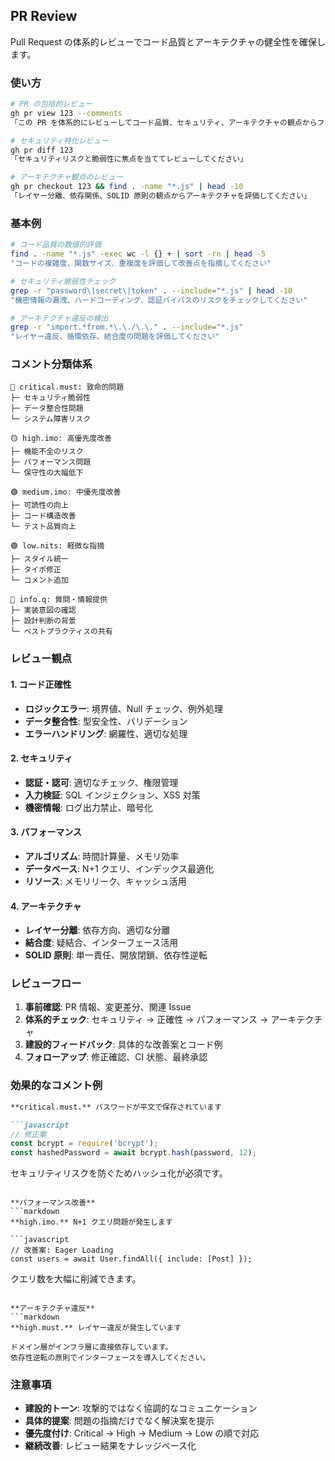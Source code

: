## PR Review

Pull Request の体系的レビューでコード品質とアーキテクチャの健全性を確保します。

### 使い方

```bash
# PR の包括的レビュー
gh pr view 123 --comments
「この PR を体系的にレビューしてコード品質、セキュリティ、アーキテクチャの観点からフィードバックしてください」

# セキュリティ特化レビュー
gh pr diff 123
「セキュリティリスクと脆弱性に焦点を当ててレビューしてください」

# アーキテクチャ観点のレビュー
gh pr checkout 123 && find . -name "*.js" | head -10
「レイヤー分離、依存関係、SOLID 原則の観点からアーキテクチャを評価してください」
```

### 基本例

```bash
# コード品質の数値的評価
find . -name "*.js" -exec wc -l {} + | sort -rn | head -5
"コードの複雑度、関数サイズ、重複度を評価して改善点を指摘してください"

# セキュリティ脆弱性チェック
grep -r "password\|secret\|token" . --include="*.js" | head -10
"機密情報の漏洩、ハードコーディング、認証バイパスのリスクをチェックしてください"

# アーキテクチャ違反の検出
grep -r "import.*from.*\.\./\.\." . --include="*.js"
"レイヤー違反、循環依存、結合度の問題を評価してください"
```

### コメント分類体系

```
🔴 critical.must: 致命的問題
├─ セキュリティ脆弱性
├─ データ整合性問題
└─ システム障害リスク

🟡 high.imo: 高優先度改善
├─ 機能不全のリスク
├─ パフォーマンス問題
└─ 保守性の大幅低下

🟢 medium.imo: 中優先度改善
├─ 可読性の向上
├─ コード構造改善
└─ テスト品質向上

🟢 low.nits: 軽微な指摘
├─ スタイル統一
├─ タイポ修正
└─ コメント追加

🔵 info.q: 質問・情報提供
├─ 実装意図の確認
├─ 設計判断の背景
└─ ベストプラクティスの共有
```

### レビュー観点

#### 1. コード正確性

- **ロジックエラー**: 境界値、Null チェック、例外処理
- **データ整合性**: 型安全性、バリデーション
- **エラーハンドリング**: 網羅性、適切な処理

#### 2. セキュリティ

- **認証・認可**: 適切なチェック、権限管理
- **入力検証**: SQL インジェクション、XSS 対策
- **機密情報**: ログ出力禁止、暗号化

#### 3. パフォーマンス

- **アルゴリズム**: 時間計算量、メモリ効率
- **データベース**: N+1 クエリ、インデックス最適化
- **リソース**: メモリリーク、キャッシュ活用

#### 4. アーキテクチャ

- **レイヤー分離**: 依存方向、適切な分離
- **結合度**: 疑結合、インターフェース活用
- **SOLID 原則**: 単一責任、開放閉鎖、依存性逆転

### レビューフロー

1. **事前確認**: PR 情報、変更差分、関連 Issue
2. **体系的チェック**: セキュリティ → 正確性 → パフォーマンス → アーキテクチャ
3. **建設的フィードバック**: 具体的な改善案とコード例
4. **フォローアップ**: 修正確認、CI 状態、最終承認

### 効果的なコメント例

```markdown
**critical.must.** パスワードが平文で保存されています

```javascript
// 修正案
const bcrypt = require('bcrypt');
const hashedPassword = await bcrypt.hash(password, 12);
```

セキュリティリスクを防ぐためハッシュ化が必須です。

```

**パフォーマンス改善**
```markdown
**high.imo.** N+1 クエリ問題が発生します

```javascript
// 改善案: Eager Loading
const users = await User.findAll({ include: [Post] });
```

クエリ数を大幅に削減できます。

```

**アーキテクチャ違反**
```markdown
**high.must.** レイヤー違反が発生しています

ドメイン層がインフラ層に直接依存しています。
依存性逆転の原則でインターフェースを導入してください。
```

### 注意事項

- **建設的トーン**: 攻撃的ではなく協調的なコミュニケーション
- **具体的提案**: 問題の指摘だけでなく解決案を提示
- **優先度付け**: Critical → High → Medium → Low の順で対応
- **継続改善**: レビュー結果をナレッジベース化